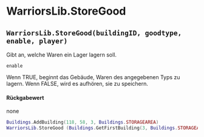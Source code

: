 # WarriorsLib.StoreGood

## `WarriorsLib.StoreGood(buildingID, goodtype, enable, player)`

Gibt an, welche Waren ein Lager lagern soll.

`enable`

Wenn TRUE, beginnt das Gebäude, Waren des angegebenen Typs zu lagern. Wenn FALSE, wird es aufhören, sie zu speichern.

#### Rückgabewert

none

```lua
Buildings.AddBuilding(118, 58, 3, Buildings.STORAGEAREA)
WarriorsLib.StoreGood (Buildings.GetFirstBuilding(3, Buildings.STORAGEAREA), Goods.GOLDBAR, 1, 3, 1)
```
